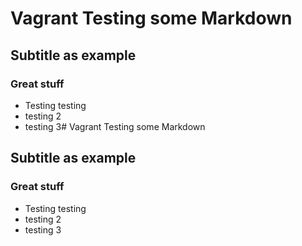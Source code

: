 # Vagrant Testing some Markdown
## Subtitle as example
### Great stuff
* Testing testing
* testing 2
* testing 3# Vagrant Testing some Markdown
## Subtitle as example
### Great stuff
* Testing testing
* testing 2
* testing 3

